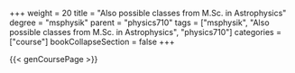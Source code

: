 +++
weight = 20
title = "Also possible classes from M.Sc. in Astrophysics"
degree = "msphysik"
parent = "physics710"
tags = ["msphysik", "Also possible classes from M.Sc. in Astrophysics", "physics710"]
categories = ["course"]
bookCollapseSection = false
+++

{{< genCoursePage >}}
